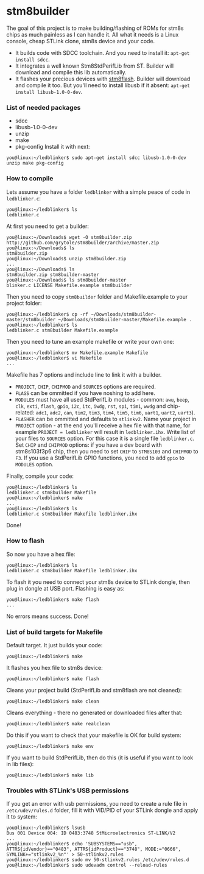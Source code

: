 # stm8builder

The goal of this project is to make building/flashing of ROMs for stm8s chips as much painless as I can handle it.
All what it needs is a Linux console, cheap STLink clone, stm8s device and your code.

- It builds code with SDCC toolchain. And you need to install it: `apt-get install sdcc`.
- It integrates a well known Stm8StdPerifLib from ST. Builder will download and compile this lib automatically.
- It flashes your precious devices with [stm8flash](https://github.com/vdudouyt/stm8flash). Builder will download and compile it too. But you'll need to install libusb if it absent: `apt-get install libusb-1.0-0-dev`.

### List of needed packages
- sdcc
- libusb-1.0-0-dev
- unzip
- make
- pkg-config
Install it with next:
```
you@linux:~/ledblinker$ sudo apt-get install sdcc libusb-1.0-0-dev unzip make pkg-config
```

### How to compile
Lets assume you have a folder `ledblinker` with a simple peace of code in `ledblinker.c`:
```
you@linux:~/ledblinker$ ls
ledblinker.c
```
At first you need to get a builder:
```
you@linux:~/Downloads$ wget -O stm8builder.zip http://github.com/grytole/stm8builder/archive/master.zip
you@linux:~/Downloads$ ls
stm8builder.zip
you@linux:~/Downloads$ unzip stm8builder.zip
...
you@linux:~/Downloads$ ls
stm8builder.zip stm8builder-master
you@linux:~/Downloads$ ls stm8builder-master
blinker.c LICENSE Makefile.example stm8builder
```
Then you need to copy `stm8builder` folder and Makefile.example to your project folder:
```
you@linux:~/ledblinker$ cp -rf ~/Downloads/stm8builder-master/stm8builder ~/Downloads/stm8builder-master/Makefile.example .
you@linux:~/ledblinker$ ls
ledblinker.c stm8builder Makefile.example
```
Then you need to tune an example makefile or write your own one:
```
you@linux:~/ledblinker$ mv Makefile.example Makefile
you@linux:~/ledblinker$ vi Makefile
...
```
Makefile has 7 options and include line to link it with a builder.
- `PROJECT`, `CHIP`, `CHIPMOD` and `SOURCES` options are required.
- `FLAGS` can be ommitted if you have noshing to add here.
- `MODULES` must have all used StdPerifLib modules - common: `awu`, `beep`, `clk`, `exti`, `flash`, `gpio`, `i2c`, `itc`, `iwdg`, `rst`, `spi`, `tim1`, `wwdg` and chip-related: `adc1`, `adc2`, `can`, `tim2`, `tim3`, `tim4`, `tim5`, `tim6`, `uart1`, `uart2`, `uart3`).
- `FLASHER` can be ommitted and defaults to `stlinkv2`.
Name your project in `PROJECT` option - at the end you'll receive a hex file with that name, for example `PROJECT = ledblinker` will result in `ledblinker.ihx`.
Write list of your files to `SOURCES` option. For this case it is a single file `ledblinker.c`.
Set `CHIP` and `CHIPMOD` options: if you have a dev board with stm8s103f3p6 chip, then you need to set `CHIP` to `STM8S103` and `CHIPMOD` to `F3`.
If you use a StdPerifLib GPIO functions, you need to add `gpio` to `MODULES` option.

Finally, compile your code:
```
you@linux:~/ledblinker$ ls
ledblinker.c stm8builder Makefile
you@linux:~/ledblinker$ make
...
you@linux:~/ledblinker$ ls
ledblinker.c stm8builder Makefile ledblinker.ihx
```
Done!

### How to flash
So now you have a hex file:
```
you@linux:~/ledblinker$ ls
ledblinker.c stm8builder Makefile ledblinker.ihx
```
To flash it you need to connect your stm8s device to STLink dongle, then plug in dongle at USB port.
Flashing is easy as:
```
you@linux:~/ledblinker$ make flash
...
```
No errors means success. Done!

### List of build targets for Makefile
Default target. It just builds your code:
```
you@linux:~/ledblinker$ make
```
It flashes you hex file to stm8s device:
```
you@linux:~/ledblinker$ make flash
```
Cleans your project build (StdPerifLib and stm8flash are not cleaned):
```
you@linux:~/ledblinker$ make clean
```
Cleans everything - there no generated or downloaded files after that:
```
you@linux:~/ledblinker$ make realclean
```
Do this if you want to check that your makefile is OK for build system:
```
you@linux:~/ledblinker$ make env
```
If you want to build StdPerifLib, then do this (it is useful if you want to look in lib files):
```
you@linux:~/ledblinker$ make lib
```

### Troubles with STLink's USB permissions
If you get an error with usb permissions, you need to create a rule file in `/etc/udev/rules.d` folder, fill it with VID/PID of your STLink dongle and apply it to system:
```
you@linux:~/ledblinker$ lsusb
Bus 001 Device 004: ID 0483:3748 StMicroelectronics ST-LINK/V2
...
you@linux:~/ledblinker$ echo 'SUBSYSTEMS=="usb", ATTRS{idVendor}=="0483", ATTRS{idProduct}=="3748", MODE:="0666", SYMLINK+="stlinkv2_%n"' > 50-stlinkv2.rules
you@linux:~/ledblinker$ sudo mv 50-stlinkv2.rules /etc/udev/rules.d
you@linux:~/ledblinker$ sudo udevadm control --reload-rules
```
